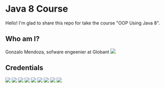 # Java 8 Course
Hello! I'm glad to share this repo for take the course "OOP Using Java 8".

## Who am I?
Gonzalo Mendoza, sofware engeenier at Globant
![](https://media.licdn.com/dms/image/C4E22AQFl--eIeyXmKw/feedshare-shrink_800/0?e=1581552000&v=beta&t=sHjpBWn1tqkWu_hMKcOWqNgKU9S_Rqy-hUB0bMIRPM4)

## Credentials
![](https://media.licdn.com/dms/image/sync/C4E27AQEYWqdLnvdVSg/articleshare-shrink_800/0?e=1578549600&v=beta&t=iiAiTZ5xdQj4F3jp9cRIvUYngtD5qdwjd61zx8xNH-A)
![](https://media.licdn.com/dms/image/sync/C4E27AQE7PBTByVtc2A/articleshare-shrink_800/0?e=1578549600&v=beta&t=ff_GMUqGtYItQyiLLWnMtSlzOLUDOCcW7DAYsLa109k)
![](https://media.licdn.com/dms/image/sync/C4E27AQHXtLXWwem6mg/articleshare-shrink_800/0?e=1578549600&v=beta&t=OmkJWct72HwRkbKDpK_feLwsXAdtM9zJUZ_dmDp-nFA)
![](https://media.licdn.com/dms/image/sync/C4E27AQEtY2O99qbT3Q/articleshare-shrink_800/0?e=1578549600&v=beta&t=pWVQdiMQYbhpui-w_rtvCIdRDuiX_nVcNXNlbVz5Sfw)
![](https://media.licdn.com/dms/image/sync/C4E27AQHcAWPBe0L5Cg/articleshare-shrink_800/0?e=1578549600&v=beta&t=blGLrUxK0_IfvEVyN0UZTbC5i_ld07wOLx183l60e_w)
![](https://media.licdn.com/dms/image/sync/C4E27AQFh4xv9eCmHdA/articleshare-shrink_800/0?e=1578549600&v=beta&t=nTIUBl-ipoSuadj03miuAdGoL6VllFcHpFRsIQDejj8)
![](https://media.licdn.com/dms/image/sync/C4E27AQGyaAXDXvU_qw/articleshare-shrink_800/0?e=1578549600&v=beta&t=zYubzpFlEiUTitx0eaiKU8mFpRFl_84QBXU25plCLjU)
![](https://media.licdn.com/dms/image/sync/C5627AQExTJl9T9ZnKA/articleshare-shrink_800/0?e=1578549600&v=beta&t=5Rsnbj2wSihRAULNq3e1NFNXzhk56fek9FrJE-mFNTI)
![](https://media.licdn.com/dms/image/sync/C5627AQE_KT-iv2KT7Q/articleshare-shrink_800/0?e=1578549600&v=beta&t=05IZ9PdQdMDSQGwN78gC4lqFjbIUZgTqJcJQc4Q8WYg)